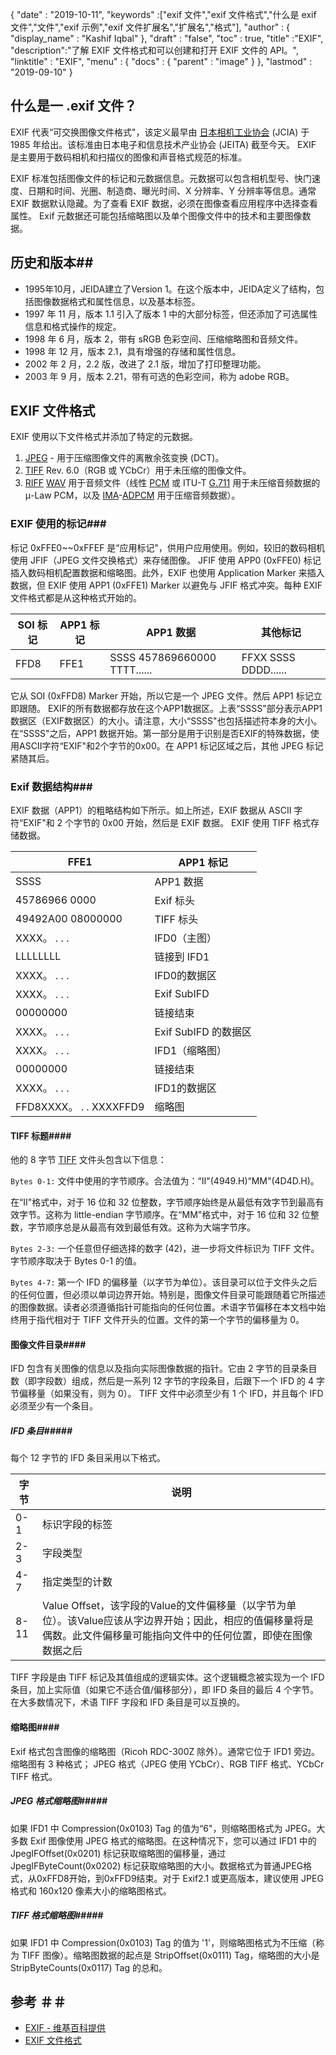 {
  "date" : "2019-10-11",
  "keywords" :["exif 文件","exif 文件格式","什么是 exif 文件","文件","exif 示例","exif 文件扩展名","扩展名","格式"],
  "author" : {
    "display_name" : "Kashif Iqbal"
},
  "draft" : "false",
  "toc" : true,
  "title" :"EXIF",
  "description":"了解 EXIF 文件格式和可以创建和打开 EXIF 文件的 API。",
  "linktitle" : "EXIF",
  "menu" : {
    "docs" : {
      "parent" : "image"
}
},
  "lastmod" : "2019-09-10"
}

## 什么是一 .exif 文件？
EXIF 代表“可交换图像文件格式"，该定义最早由 [日本相机工业协会](https://en.wikipedia.org/wiki/Japan_Electronic_Industries_Development_Association) (JCIA) 于 1985 年给出。该标准由日本电子和信息技术产业协会 (JEITA) 截至今天。 EXIF 是主要用于数码相机和扫描仪的图像和声音格式规范的标准。

EXIF 标准包括图像文件的标记和元数据信息。元数据可以包含相机型号、快门速度、日期和时间、光圈、制造商、曝光时间、X 分辨率、Y 分辨率等信息。通常 EXIF 数据默认隐藏。为了查看 EXIF 数据，必须在图像查看应用程序中选择查看属性。 Exif 元数据还可能包括缩略图以及单个图像文件中的技术和主要图像数据。

## 历史和版本##

* 1995年10月，JEIDA建立了Version 1。在这个版本中，JEIDA定义了结构，包括图像数据格式和属性信息，以及基本标签。
* 1997 年 11 月，版本 1.1 引入了版本 1 中的大部分标签，但还添加了可选属性信息和格式操作的规定。
* 1998 年 6 月，版本 2，带有 sRGB 色彩空间、压缩缩略图和音频文件。
* 1998 年 12 月，版本 2.1，具有增强的存储和属性信息。
* 2002 年 2 月，2.2 版，改进了 2.1 版，增加了打印整理功能。
* 2003 年 9 月，版本 2.21，带有可选的色彩空间，称为 adobe RGB。

## EXIF 文件格式

EXIF 使用以下文件格式并添加了特定的元数据。

1. [JPEG](/zh/image/jpeg/) - 用于压缩图像文件的离散余弦变换 (DCT)。
1. [TIFF](/zh/image/tiff/) Rev. 6.0（RGB 或 YCbCr）用于未压缩的图像文件。
1. [RIFF](https://en.wikipedia.org/wiki/Resource_Interchange_File_Format) [WAV](https://en.wikipedia.org/wiki/WAV) 用于音频文件（线性 [PCM](https://en.wikipedia.org/wiki/Pulse-code_modulation) 或 ITU-T [G.711](https://en.wikipedia.org/wiki/G.711) 用于未压缩音频数据的 μ-Law PCM，以及 [ IMA](https://en.wikipedia.org/wiki/Interactive_Multimedia_Association)-[ADPCM](https://en.wikipedia.org/wiki/ADPCM) 用于压缩音频数据）。

### EXIF 使用的标记###

标记 0xFFE0~~0xFFEF 是“应用标记"，供用户应用使用。例如，较旧的数码相机使用 JFIF（JPEG 文件交换格式）来存储图像。 JFIF 使用 APP0 (0xFFE0) 标记插入数码相机配置数据和缩略图。此外，EXIF 也使用 Application Marker 来插入数据，但 EXIF 使用 APP1 (0xFFE1) Marker 以避免与 JFIF 格式冲突。每种 EXIF 文件格式都是从这种格式开始的。


|SOI 标记|APP1 标记|APP1 数据|其他标记
---|---|---|---|
|FFD8|FFE1|SSSS 457869660000 TTTT......|FFXX SSSS DDDD......

它从 SOI (0xFFD8) Marker 开始，所以它是一个 JPEG 文件。然后 APP1 标记立即跟随。 EXIF的所有数据都存放在这个APP1数据区。上表“SSSS"部分表示APP1数据区（EXIF数据区）的大小。请注意，大小“SSSS"也包括描述符本身的大小。在“SSSS"之后，APP1 数据开始。第一部分是用于识别是否EXIF的特殊数据，使用ASCII字符“EXIF"和2个字节的0x00。在 APP1 标记区域之后，其他 JPEG 标记紧随其后。

### Exif 数据结构###

EXIF 数据（APP1）的粗略结构如下所示。如上所述，EXIF 数据从 ASCII 字符“EXIF"和 2 个字节的 0x00 开始，然后是 EXIF 数据。 EXIF 使用 TIFF 格式存储数据。


|FFE1|APP1 标记
---|---|
|SSSS|APP1 数据|APP1 数据大小
|45786966 0000|Exif 标头
|49492A00 08000000|TIFF 标头
|XXXX。 . . .|IFD0（主图）|目录
|LLLLLLLL|链接到 IFD1
|XXXX。 . . .|IFD0的数据区
|XXXX。 . . .|Exif SubIFD|目录
|00000000|链接结束
|XXXX。 . . .|Exif SubIFD 的数据区
|XXXX。 . . .|IFD1（缩略图）|目录
|00000000|链接结束
|XXXX。 . . .|IFD1的数据区
|FFD8XXXX。 . . XXXXFFD9|缩略图

#### TIFF 标题####

他的 8 字节 [TIFF](/zh/image/tiff/) 文件头包含以下信息：

`Bytes 0-1:` 文件中使用的字节顺序。合法值为：“II"(4949.H)“MM"(4D4D.H)。

在“II"格式中，对于 16 位和 32 位整数，字节顺序始终是从最低有效字节到最高有效字节。这称为 little-endian 字节顺序。在“MM"格式中，对于 16 位和 32 位整数，字节顺序总是从最高有效到最低有效。这称为大端字节序。

`Bytes 2-3:` 一个任意但仔细选择的数字 (42)，进一步将文件标识为 TIFF 文件。字节顺序取决于 Bytes 0-1 的值。

`Bytes 4-7:` 第一个 IFD 的偏移量（以字节为单位）。该目录可以位于文件头之后的任何位置，但必须以单词边界开始。特别是，图像文件目录可能跟随着它所描述的图像数据。读者必须遵循指针可能指向的任何位置。术语字节偏移在本文档中始终用于指代相对于 TIFF 文件开头的位置。文件的第一个字节的偏移量为 0。

#### 图像文件目录####

IFD 包含有关图像的信息以及指向实际图像数据的指针。它由 2 字节的目录条目数（即字段数）组成，然后是一系列 12 字节的字段条目，后跟下一个 IFD 的 4 字节偏移量（如果没有，则为 0）。 TIFF 文件中必须至少有 1 个 IFD，并且每个 IFD 必须至少有一个条目。

##### IFD 条目#####

每个 12 字节的 IFD 条目采用以下格式。


|字节|说明
---|---|
|0-1|标识字段的标签
|2-3|字段类型
|4-7|指定类型的计数
|8-11|Value Offset，该字段的Value的文件偏移量（以字节为单位）。该Value应该从字边界开始；因此，相应的值偏移量将是偶数。此文件偏移量可能指向文件中的任何位置，即使在图像数据之后

TIFF 字段是由 TIFF 标记及其值组成的逻辑实体。这个逻辑概念被实现为一个 IFD 条目，加上实际值（如果它不适合值/偏移部分），即 IFD 条目的最后 4 个字节。在大多数情况下，术语 TIFF 字段和 IFD 条目是可以互换的。

#### 缩略图####

Exif 格式包含图像的缩略图（Ricoh RDC-300Z 除外）。通常它位于 IFD1 旁边。缩略图有 3 种格式； JPEG 格式（JPEG 使用 YCbCr）、RGB TIFF 格式、YCbCr TIFF 格式。

##### JPEG 格式缩略图#####

如果 IFD1 中 Compression(0x0103) Tag 的值为“6"，则缩略图格式为 JPEG。大多数 Exif 图像使用 JPEG 格式的缩略图。在这种情况下，您可以通过 IFD1 中的 JpegIFOffset(0x0201) 标记获取缩略图的偏移量，通过 JpegIFByteCount(0x0202) 标记获取缩略图的大小。数据格式为普通JPEG格式，从0xFFD8开始，到0xFFD9结束。对于 Exif2.1 或更高版本，建议使用 JPEG 格式和 160x120 像素大小的缩略图格式。

##### TIFF 格式缩略图#####

如果 IFD1 中 Compression(0x0103) Tag 的值为 '1'，则缩略图格式为不压缩（称为 TIFF 图像）。缩略图数据的起点是 StripOffset(0x0111) Tag，缩略图的大小是 StripByteCounts(0x0117) Tag 的总和。

## 参考 ＃＃

* [EXIF - 维基百科提供](https://en.wikipedia.org/wiki/Exif)
* [EXIF 文件格式](https://www.media.mit.edu/pia/Research/deepview/exif.html)

